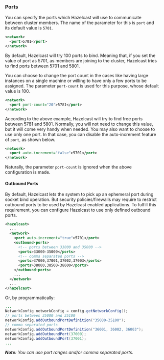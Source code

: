 

### Ports

You can specify the ports which Hazelcast will use to communicate between cluster members. The name of the parameter for this is `port` and its default value is `5701`.

```xml
<network>
  <port>5701</port>
</network>
```

By default, Hazelcast will try 100 ports to bind. Meaning that, if you set the value of port as 5701, as members are joining to the cluster, Hazelcast tries to find ports between 5701 and 5801. 

You can choose to change the port count in the cases like having large instances on a single machine or willing to have only a few ports to be assigned. The parameter `port-count` is used for this purpose, whose default value is 100.

```xml
<network>
  <port port-count="20">5781</port>
</network>
```

According to the above example, Hazelcast will try to find free ports between 5781 and 5801. Normally, you will not need to change this value, but it will come very handy when needed. You may also want to choose to use only one port. In that case, you can disable the auto-increment feature of `port`, as shown below.

```xml
<network>
  <port auto-increment="false">5701</port>
</network>
```

Naturally, the parameter `port-count` is ignored when the above configuration is made.


#### Outbound Ports

By default, Hazelcast lets the system to pick up an ephemeral port during socket bind operation. But security policies/firewalls may require to restrict outbound ports to be used by Hazelcast enabled applications. To fulfill this requirement, you can configure Hazelcast to use only defined outbound ports.

```xml
<hazelcast>
  ...
  <network>
    <port auto-increment="true">5701</port>
    <outbound-ports>
      <!-- ports between 33000 and 35000 -->
      <ports>33000-35000</ports>
      <!-- comma separated ports -->
      <ports>37000,37001,37002,37003</ports> 
      <ports>38000,38500-38600</ports>
    </outbound-ports>
    ...
  </network>
  ...
</hazelcast>
```

Or, by programmatically:

```java
...
NetworkConfig networkConfig = config.getNetworkConfig();
// ports between 35000 and 35100
networkConfig.addOutboundPortDefinition("35000-35100");
// comma separated ports
networkConfig.addOutboundPortDefinition("36001, 36002, 36003");
networkConfig.addOutboundPort(37000);
networkConfig.addOutboundPort(37001);
...
```

***Note:*** *You can use port ranges and/or comma separated ports.*
<br></br>
